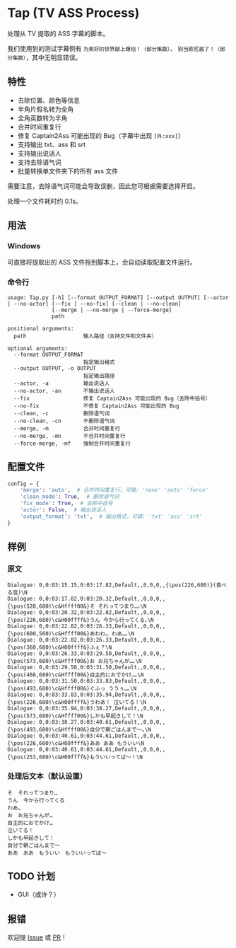 # Tap (TV ASS Process)
处理从 TV 提取的 ASS 字幕的脚本。

我们使用到的测试字幕例有 `为美好的世界献上爆焰！（部分集数）`、 `别当欧尼酱了！（部分集数）`，其中无明显错误。

## 特性
- 去除位置、颜色等信息
- 半角片假名转为全角
- 全角英数转为半角
- 合并时间重复行
- 修复 Captain2Ass 可能出现的 Bug（字幕中出现 `[外:xxx]`）
- 支持输出 txt、ass 和 srt
- 支持输出说话人
- 支持去除语气词
- 批量转换单文件夹下的所有 ass 文件

需要注意，去除语气词可能会导致误删，因此您可根据需要选择开启。

处理一个文件耗时约 0.1s。

## 用法
### Windows
可直接将提取出的 ASS 文件拖到脚本上，会自动读取配置文件运行。

### 命令行
```
usage: Tap.py [-h] [--format OUTPUT_FORMAT] [--output OUTPUT] [--actor | --no-actor] [--fix | --no-fix] [--clean | --no-clean]
              [--merge | --no-merge | --force-merge]
              path

positional arguments:
  path                  输入路径（支持文件和文件夹）

optional arguments:
  --format OUTPUT_FORMAT
                        指定输出格式
  --output OUTPUT, -o OUTPUT
                        指定输出路径
  --actor, -a           输出说话人
  --no-actor, -an       不输出说话人
  --fix                 修复 Captain2Ass 可能出现的 Bug（去除中括号）
  --no-fix              不修复 Captain2Ass 可能出现的 Bug
  --clean, -c           删除语气词
  --no-clean, -cn       不删除语气词
  --merge, -m           合并时间重复行
  --no-merge, -mn       不合并时间重复行
  --force-merge, -mf    强制合并时间重复行
```

## 配置文件
```python
config = {
    'merge': 'auto',  # 合并时间重复行，可填: 'none' 'auto' 'force'
    'clean_mode': True,  # 删除语气词
    'fix_mode': True,  # 去除中括号
    'actor': False,  # 输出说话人
    'output_format': 'txt',  # 输出格式，可填: 'txt' 'ass' 'srt'
}
```

## 样例
### 原文
```
Dialogue: 0,0:03:15.15,0:03:17.82,Default,,0,0,0,,{\pos(226,680)}(食べる音)\N
Dialogue: 0,0:03:17.82,0:03:20.32,Default,,0,0,0,,{\pos(520,680)\c&Hffff00&}そ それってつまり…｡\N
Dialogue: 0,0:03:20.32,0:03:22.82,Default,,0,0,0,,{\pos(226,680)\c&H00ffff&}うん 今から行ってくる｡\N
Dialogue: 0,0:03:22.82,0:03:26.33,Default,,0,0,0,,{\pos(600,560)\c&Hffff00&}あわわ… わあ…｡\N
Dialogue: 0,0:03:22.82,0:03:26.33,Default,,0,0,0,,{\pos(360,680)\c&H00ffff&}ふぇ？\N
Dialogue: 0,0:03:26.33,0:03:29.50,Default,,0,0,0,,{\pos(573,680)\c&Hffff00&}お お兄ちゃんが…｡\N
Dialogue: 0,0:03:29.50,0:03:31.50,Default,,0,0,0,,{\pos(466,680)\c&Hffff00&}自主的におでかけ…｡\N
Dialogue: 0,0:03:31.50,0:03:33.83,Default,,0,0,0,,{\pos(493,680)\c&Hffff00&}ぐふっ ううぅ…｡\N
Dialogue: 0,0:03:33.83,0:03:35.94,Default,,0,0,0,,{\pos(226,680)\c&H00ffff&}うわあ！ 泣いてる！\N
Dialogue: 0,0:03:35.94,0:03:38.27,Default,,0,0,0,,{\pos(573,680)\c&Hffff00&}しかも早起きして！\N
Dialogue: 0,0:03:38.27,0:03:40.61,Default,,0,0,0,,{\pos(493,680)\c&Hffff00&}自分で朝ごはんまで～｡\N
Dialogue: 0,0:03:40.61,0:03:44.61,Default,,0,0,0,,{\pos(226,600)\c&H00ffff&}ああ ああ もういい\N
Dialogue: 0,0:03:40.61,0:03:44.61,Default,,0,0,0,,{\pos(253,680)\c&H00ffff&}もういいってば～！\N
```
### 处理后文本（默认设置）
```
そ　それってつまり…
うん　今から行ってくる
わあ…
お　お兄ちゃんが…
自主的におでかけ…
泣いてる！
しかも早起きして！
自分で朝ごはんまで～
ああ　ああ　もういい　もういいってば～
```

## TODO 计划
- GUI（或许？）

## 报错
欢迎提 [Issue](/issues) 或 [PR](/pulls)！